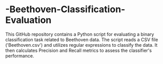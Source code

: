 # -Beethoven-Classification-Evaluation
This GitHub repository contains a Python script for evaluating a binary classification task related to Beethoven data. The script reads a CSV file ('Beethoven.csv') and utilizes regular expressions to classify the data. It then calculates Precision and Recall metrics to assess the classifier's performance.
